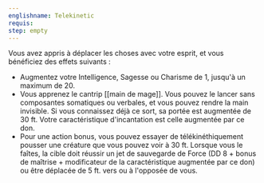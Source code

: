```yaml
---
englishname: Telekinetic
requis:
step: empty
---
```

Vous avez appris à déplacer les choses avec votre esprit, et vous bénéficiez des effets suivants :

 - Augmentez votre Intelligence, Sagesse ou Charisme de 1, jusqu'à un maximum de 20.
 - Vous apprenez le cantrip [[main de mage]]. Vous pouvez le lancer sans composantes somatiques ou verbales, et vous pouvez rendre la main invisible. Si vous connaissez déjà ce sort, sa portée est augmentée de 30 ft. Votre caractéristique d'incantation est celle augmentée par ce don.
 - Pour une action bonus, vous pouvez essayer de télékinéthiquement pousser une créature que vous pouvez voir à 30 ft. Lorsque vous le faîtes, la cible doit réussir un jet de sauvegarde de Force (DD 8 + bonus de maîtrise + modificateur de la caractéristique augmentée par ce don) ou être déplacée de 5 ft. vers ou à l'opposée de vous.
